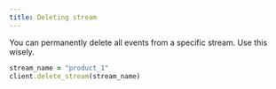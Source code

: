 ```yaml
---
title: Deleting stream
---
```


You can permanently delete all events from a specific stream. Use this wisely.

```ruby
stream_name = "product_1"
client.delete_stream(stream_name)
```
